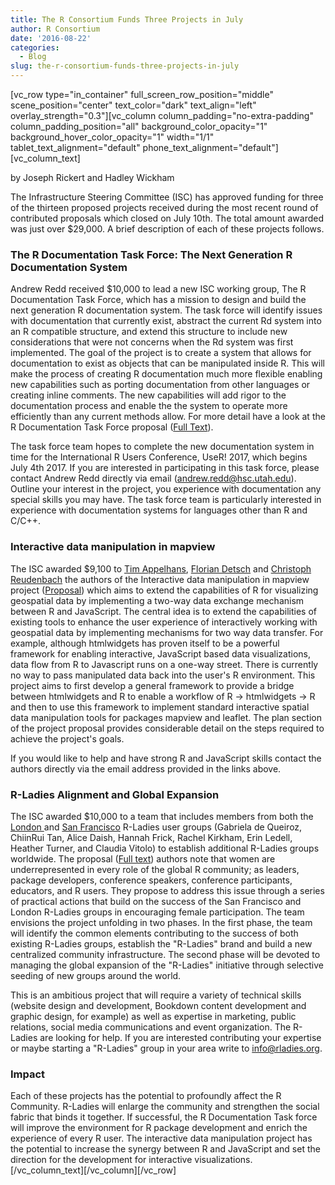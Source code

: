 ```yaml
---
title: The R Consortium Funds Three Projects in July
author: R Consortium
date: '2016-08-22'
categories:
  - Blog
slug: the-r-consortium-funds-three-projects-in-july
---
```


[vc_row type="in_container" full_screen_row_position="middle" scene_position="center" text_color="dark" text_align="left" overlay_strength="0.3"][vc_column column_padding="no-extra-padding" column_padding_position="all" background_color_opacity="1" background_hover_color_opacity="1" width="1/1" tablet_text_alignment="default" phone_text_alignment="default"][vc_column_text]

by Joseph Rickert and Hadley Wickham

The Infrastructure Steering Committee (ISC) has approved funding for three of the thirteen proposed projects received during the most recent round of contributed proposals which closed on July 10th. The total amount awarded was just over $29,000. A brief description of each of these projects follows.

### The R Documentation Task Force: The Next Generation R Documentation System

Andrew Redd received $10,000 to lead a new ISC working group, The R Documentation Task Force, which has a mission to design and build the next generation R documentation system. The task force will identify issues with documentation that currently exist, abstract the current Rd system into an R compatible structure, and extend this structure to include new considerations that were not concerns when the Rd system was first implemented. The goal of the project is to create a system that allows for documentation to exist as objects that can be manipulated inside R. This will make the process of creating R documentation much more flexible enabling new capabilities such as porting documentation from other languages or creating inline comments. The new capabilities will add rigor to the documentation process and enable the the system to operate more efficiently than any current methods allow. For more detail have a look at the R Documentation Task Force proposal ([Full Text](https://www.r-consortium.org/sites/cpstandard/files/webform/proposal_final.pdf)).

The task force team hopes to complete the new documentation system in time for the International R Users Conference, UseR! 2017, which begins July 4th 2017. If you are interested in participating in this task force, please contact Andrew Redd directly via email ([andrew.redd@hsc.utah.edu](mailto:andrew.redd@hsc.utah.edu?subject=Interest%20in%20R%20Documentation%20Task%20Force)). Outline your interest in the project, you experience with documentation any special skills you may have. The task force team is particularly interested in experience with documentation systems for languages other than R and C/C++.

### Interactive data manipulation in mapview

The ISC awarded $9,100 to [Tim Appelhans](http://www.uni-marburg.de/fb19/fachgebiete/umweltinformatik/appelhanst/index.html), [Florian Detsch](http://www.uni-marburg.de/fb19/fachgebiete/umweltinformatik/detschf/index.html) and [Christoph Reudenbach](https://www.uni-marburg.de/fb19/personal/mitarbeiter/reudenbachc/index.html) the authors of the Interactive data manipulation in mapview project ([Proposal](https://www.r-consortium.org/sites/cpstandard/files/webform/mapview_interactive_data_manipulation.pdf)) which aims to extend the capabilities of R for visualizing geospatial data by implementing a two-way data exchange mechanism between R and JavaScript. The central idea is to extend the capabilities of existing tools to enhance the user experience of interactively working with geospatial data by implementing mechanisms for two way data transfer. For example, although htmlwidgets has proven itself to be a powerful framework for enabling interactive, JavaScript based data visualizations, data flow from R to Javascript runs on a one-way street.  There is currently no way to pass manipulated data back into the user's R environment. This project aims to first develop a general framework to provide a bridge between htmlwidgets and R to enable a workflow of R -> htmlwidgets -> R and then to use this framework to implement standard interactive spatial data manipulation tools for packages mapview and leaflet. The plan section of the project proposal provides considerable detail on the steps required to achieve the project's goals.

If you would like to help and have strong R and JavaScript skills contact the authors directly via the email address provided in the links above.

### R-Ladies Alignment and Global Expansion

The ISC awarded $10,000 to a team that includes members from both the [London ](http://www.meetup.com/R-Ladies-Coding-Club-London/)and [San Francisco](http://www.meetup.com/R-ladies/) R-Ladies user groups (Gabriela de Queiroz, Chiin­Rui Tan, Alice Daish, Hannah Frick, Rachel Kirkham, Erin Ledell, Heather Turner, and Claudia Vitolo) to establish additional R-Ladies groups worldwide. The proposal ([Full text](https://www.r-consortium.org/sites/cpstandard/files/webform/rconsortiumproposalr-ladiesalignmentandglobalexpansion-july2016.pdf)) authors note that women are underrepresented in every role of the global R community; as leaders, package developers, conference speakers, conference participants, educators, and R users. They propose to address this issue through a series of practical actions that build on the success of the San Francisco and London R-Ladies groups in encouraging female participation. The team envisions the project unfolding in two phases. In the first phase, the team will identify the common elements contributing to the success of both existing R-Ladies groups, establish the "R-Ladies" brand and build a new centralized community infrastructure. The second phase will be devoted to managing the global expansion of the "R-Ladies" initiative through selective seeding of new groups around the world.

This is an ambitious project that will require a variety of technical skills (website design and development, Bookdown content development and graphic design, for example)  as well as expertise in marketing, public relations, social media communications and event organization. The R-Ladies are looking for help. If you are interested contributing your expertise or maybe starting a "R-Ladies" group in your area write to [info@rladies.org](mailto:info@rladies.org).

### Impact

Each of these projects has the potential to profoundly affect the R Community. R-Ladies will enlarge the community and strengthen the social fabric that binds it together. If successful, the R Documentation Task force will improve the environment for R package development and enrich the experience of every R user. The interactive data manipulation project has the potential to increase the synergy between R and JavaScript and set the direction for the development for interactive visualizations.[/vc_column_text][/vc_column][/vc_row]
